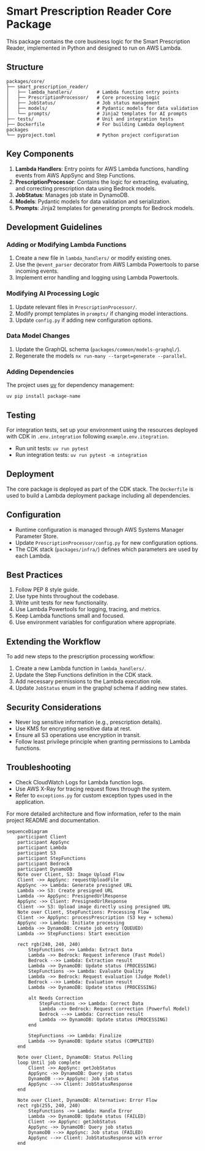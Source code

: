 # Smart Prescription Reader Core Package

This package contains the core business logic for the Smart Prescription Reader, implemented in Python and designed to
run on AWS Lambda.

## Structure

```
packages/core/
├── smart_prescription_reader/
│   ├── lambda_handlers/         # Lambda function entry points
│   ├── PrescriptionProcessor/   # Core processing logic
│   ├── JobStatus/               # Job status management
│   ├── models/                  # Pydantic models for data validation
│   └── prompts/                 # Jinja2 templates for AI prompts
├── tests/                       # Unit and integration tests
├── Dockerfile                   # For building Lambda deployment packages
└── pyproject.toml               # Python project configuration
```

## Key Components

1. **Lambda Handlers**: Entry points for AWS Lambda functions, handling events from AWS AppSync and Step Functions.
2. **PrescriptionProcessor**: Contains the logic for extracting, evaluating, and correcting prescription data using
   Bedrock models.
3. **JobStatus**: Manages job state in DynamoDB.
4. **Models**: Pydantic models for data validation and serialization.
5. **Prompts**: Jinja2 templates for generating prompts for Bedrock models.

## Development Guidelines

### Adding or Modifying Lambda Functions

1. Create a new file in `lambda_handlers/` or modify existing ones.
2. Use the `@event_parser` decorator from AWS Lambda Powertools to parse incoming events.
3. Implement error handling and logging using Lambda Powertools.

### Modifying AI Processing Logic

1. Update relevant files in `PrescriptionProcessor/`.
2. Modify prompt templates in `prompts/` if changing model interactions.
3. Update `config.py` if adding new configuration options.

### Data Model Changes

1. Update the GraphQL schema (`packages/common/models-graphql/`).
2. Regenerate the models `nx run-many --target=generate --parallel`.

### Adding Dependencies

The project uses [uv](https://github.com/astral-sh/uv) for dependency management:

```shell
uv pip install package-name
```

## Testing

For integration tests, set up your environment using the resources deployed with CDK in `.env.integration` following
`example.env.itegration`.

- Run unit tests: `uv run pytest`
- Run integration tests: `uv run pytest -m integration`

## Deployment

The core package is deployed as part of the CDK stack. The `Dockerfile` is used to build a Lambda deployment package
including all dependencies.

## Configuration

- Runtime configuration is managed through AWS Systems Manager Parameter Store.
- Update `PrescriptionProcessor/config.py` for new configuration options.
- The CDK stack (`packages/infra/`) defines which parameters are used by each Lambda.

## Best Practices

1. Follow PEP 8 style guide.
2. Use type hints throughout the codebase.
3. Write unit tests for new functionality.
4. Use Lambda Powertools for logging, tracing, and metrics.
5. Keep Lambda functions small and focused.
6. Use environment variables for configuration where appropriate.

## Extending the Workflow

To add new steps to the prescription processing workflow:

1. Create a new Lambda function in `lambda_handlers/`.
2. Update the Step Functions definition in the CDK stack.
3. Add necessary permissions to the Lambda execution role.
4. Update `JobStatus` enum in the graphql schema if adding new states.

## Security Considerations

- Never log sensitive information (e.g., prescription details).
- Use KMS for encrypting sensitive data at rest.
- Ensure all S3 operations use encryption in transit.
- Follow least privilege principle when granting permissions to Lambda functions.

## Troubleshooting

- Check CloudWatch Logs for Lambda function logs.
- Use AWS X-Ray for tracing request flows through the system.
- Refer to `exceptions.py` for custom exception types used in the application.

For more detailed architecture and flow information, refer to the main project README and documentation.

```mermaid
sequenceDiagram
    participant Client
    participant AppSync
    participant Lambda
    participant S3
    participant StepFunctions
    participant Bedrock
    participant DynamoDB
    Note over Client, S3: Image Upload Flow
    Client ->> AppSync: requestUploadFile
    AppSync ->> Lambda: Generate presigned URL
    Lambda ->> S3: Create presigned URL
    Lambda ->> AppSync: PresignedUrlResponse
    AppSync ->> Client: PresignedUrlResponse
    Client ->> S3: Upload image directly using presigned URL
    Note over Client, StepFunctions: Processing Flow
    Client ->> AppSync: processPrescription (S3 key + schema)
    AppSync ->> Lambda: Initiate processing
    Lambda ->> DynamoDB: Create job entry (QUEUED)
    Lambda ->> StepFunctions: Start execution

    rect rgb(240, 240, 240)
        StepFunctions ->> Lambda: Extract Data
        Lambda ->> Bedrock: Request inference (Fast Model)
        Bedrock -->> Lambda: Extraction result
        Lambda ->> DynamoDB: Update status (PROCESSING)
        StepFunctions ->> Lambda: Evaluate Quality
        Lambda ->> Bedrock: Request evaluation (Judge Model)
        Bedrock -->> Lambda: Evaluation result
        Lambda ->> DynamoDB: Update status (PROCESSING)

        alt Needs Correction
            StepFunctions ->> Lambda: Correct Data
            Lambda ->> Bedrock: Request correction (Powerful Model)
            Bedrock -->> Lambda: Correction result
            Lambda ->> DynamoDB: Update status (PROCESSING)
        end

        StepFunctions ->> Lambda: Finalize
        Lambda ->> DynamoDB: Update status (COMPLETED)
    end

    Note over Client, DynamoDB: Status Polling
    loop Until job complete
        Client ->> AppSync: getJobStatus
        AppSync ->> DynamoDB: Query job status
        DynamoDB -->> AppSync: Job status
        AppSync -->> Client: JobStatusResponse
    end

    Note over Client, DynamoDB: Alternative: Error Flow
    rect rgb(255, 240, 240)
        StepFunctions ->> Lambda: Handle Error
        Lambda ->> DynamoDB: Update status (FAILED)
        Client ->> AppSync: getJobStatus
        AppSync ->> DynamoDB: Query job status
        DynamoDB -->> AppSync: Job status (FAILED)
        AppSync -->> Client: JobStatusResponse with error
    end
```
